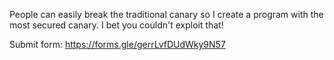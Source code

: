People can easily break the traditional canary so I create a program with the most secured canary. I bet you couldn't exploit that!

Submit form: https://forms.gle/gerrLvfDUdWky9N57